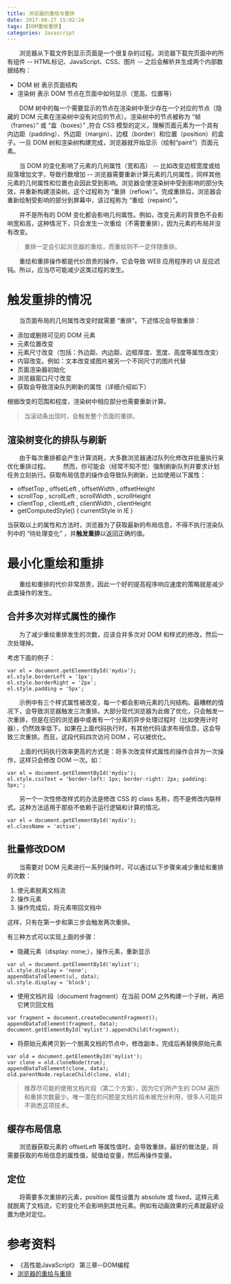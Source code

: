 ```yaml
---
title: 浏览器的重绘与重排
date: 2017-08-27 15:02:24
tags: [DOM重绘重排]
categories: Javascript
---
```


　　浏览器从下载文件到显示页面是一个很复杂的过程。浏览器下载完页面中的所有组件 -- HTML标记、JavaScript、CSS、图片 -- 之后会解析并生成两个内部数据结构：
* DOM 树
    表示页面结构
* 渲染树
    表示 DOM 节点在页面中如何显示（宽高、位置等）

<!--more-->
　　DOM 树中的每一个需要显示的节点在渲染树中至少存在一个对应的节点（隐藏的 DOM 元素在渲染树中没有对应的节点）。渲染树中的节点被称为 “帧（frames）” 或 “盒（boxes）” ,符合 CSS 模型的定义，理解页面元素为一个具有内边距（padding）、外边距（margin）、边框（border）和位置（position）的盒子。一旦 DOM 树和渲染树构建完成，浏览器就开始显示（绘制“paint”）页面元素。

　　当 DOM 的变化影响了元素的几何属性（宽和高） -- 比如改变边框宽度或给段落增加文字，导致行数增加 -- 浏览器需要重新计算元素的几何属性，同样其他元素的几何属性和位置也会因此受到影响。浏览器会使渲染树中受到影响的部分失效，并重新构建渲染树。这个过程称为 “重排（reflow）”。完成重排后，浏览器会重新绘制受影响的部分到屏幕中，该过程称为 “重绘（repaint）”。

　　并不是所有的 DOM 变化都会影响几何属性。例如，改变元素的背景色不会影响宽和高，这种情况下，只会发生一次重绘（不需要重排），因为元素的布局并没有改变。

> 重排一定会引起浏览器的重绘，而重绘则不一定伴随重排。

　　重绘和重排操作都是代价昂贵的操作，它会导致 WEB 应用程序的 UI 反应迟钝。所以，应当尽可能减少这类过程的发生。

# 触发重排的情况

　　当页面布局的几何属性改变时就需要 “重排”。下述情况会导致重排：
* 添加或删除可见的 DOM 元素
* 元素位置改变
* 元素尺寸改变（包括：外边距、内边距、边框厚度、宽度、高度等属性改变）
* 内容改变。例如：文本改变或图片被另一个不同尺寸的图片代替
* 页面渲染器初始化
* 浏览器窗口尺寸改变
* 获取会导致渲染队列刷新的属性（详细介绍如下）

根据改变的范围和程度，渲染树中相应部分也需要重新计算。  
> 当滚动条出现时，会触发整个页面的重排。

## 渲染树变化的排队与刷新

　　由于每次重排都会产生计算消耗，大多数浏览器通过队列化修改并批量执行来优化重排过程。
　　然而，你可能会（经常不知不觉）强制刷新队列并要求计划任务立刻执行。获取布局信息的操作会导致队列刷新，比如使用以下属性：
* offsetTop , offsetLeft , offsetWidth , offsetHeight
* scrollTop , scrollLeft , scrollWidth , scrollHeight
* clientTop , clientLeft , clientWidth , clientHeight
* getComputedStyle() ( currentStyle in IE )

当获取以上的属性和方法时，浏览器为了获取最新的布局信息，不得不执行渲染队列中的 “待处理变化” ，并**触发重排**以返回正确的值。

# 最小化重绘和重排

　　重绘和重排的代价非常昂贵，因此一个好的提高程序响应速度的策略就是减少此类操作的发生。

## 合并多次对样式属性的操作

　　为了减少重绘重排发生的次数，应该合并多次对 DOM 和样式的修改，然后一次处理掉。

考虑下面的例子：
```
var el = document.getElementById('mydiv');
el.style.borderLeft = '1px';
el.style.borderRight = '2px';
el.style.padding = '5px';
```
　　示例中有三个样式属性被改变，每一个都会影响元素的几何结构。最糟糕的情况下，会导致浏览器触发三次重排。大部分现代浏览器为此做了优化，只会触发一次重排，但是在旧的浏览器中或者有一个分离的异步处理过程时（比如使用计时器），仍然效率低下。如果在上面代码执行时，有其他代码请求布局信息，这会导致三次重排。而且，这段代码四次访问 DOM ，可以被优化。

　　上面的代码执行效率更高的方式是：将多次改变样式属性的操作合并为一次操作，这样只会修改 DOM 一次。如：
```
var el = document.getElementById('mydiv');
el.style.cssText = 'border-left: 1px; border-right: 2px; padding: 5px;';
```

　　另一个一次性修改样式的办法是修改 CSS 的 class 名称，而不是修改内联样式。这种方法适用于那些不依赖于运行逻辑和计算的情况。
```
var el = document.getElementById('mydiv');
el.className = 'active';
```

## 批量修改DOM

　　当需要对 DOM 元素进行一系列操作时，可以通过以下步骤来减少重绘和重排的次数：
1. 使元素脱离文档流
2. 操作元素
3. 操作完成后，将元素带回文档中

这样，只有在第一步和第三步会触发两次重排。

有三种方式可以实现上面的步骤：
* 隐藏元素（display: none;），操作元素，重新显示
```
var ul = document.getElementById('mylist');
ul.style.display = 'none';
appendDataToElement(ul, data);
ul.style.display = 'block';
```
* 使用文档片段（document fragment）在当前 DOM 之外构建一个子树，再把它拷贝回文档
```
var fragment = document.createDocumentFragment();
appendDataToElement(fragment, data);
document.getElementById('mylist').appendChild(fragment);
```
* 将原始元素拷贝到一个脱离文档的节点中，修改副本，完成后再替换原始元素
```
var old = document.getElementById('mylist');
var clone = old.cloneNode(true);
appendDataToElement(clone, data);
old.parentNode.replaceChild(clone, old);
```

> 推荐尽可能的使用文档片段（第二个方案），因为它们所产生的 DOM 遍历和重排次数最少。唯一潜在的问题是文档片段未被充分利用，很多人可能并不熟悉这项技术。

## 缓存布局信息

　　浏览器获取元素的 offsetLeft 等属性值时，会导致重排。最好的做法是，将需要获取的布局信息的属性值，赋值给变量，然后再操作变量。

## 定位

　　将需要多次重排的元素，position 属性设置为 absolute 或 fixed，这样元素就脱离了文档流，它的变化不会影响到其他元素。例如有动画效果的元素就最好设置为绝对定位。

# 参考资料

* 《高性能JavaScript》 第三章--DOM编程
* [浏览器的重绘与重排](http://kb.cnblogs.com/page/169820/)
